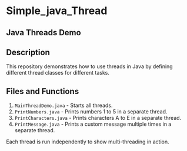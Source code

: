 # Simple_java_Thread
## Java Threads Demo

## Description
This repository demonstrates how to use threads in Java by defining different thread classes for different tasks.

## Files and Functions

1. `MainThreadDemo.java` - Starts all threads.
2. `PrintNumbers.java` - Prints numbers 1 to 5 in a separate thread.
3. `PrintCharacters.java` - Prints characters A to E in a separate thread.
4. `PrintMessage.java` - Prints a custom message multiple times in a separate thread.

Each thread is run independently to show multi-threading in action.

